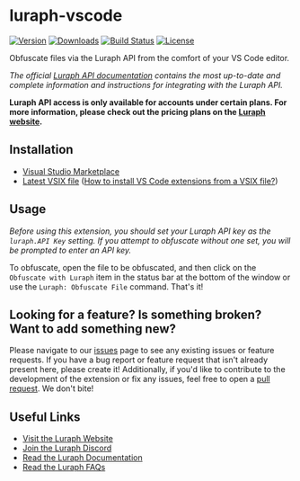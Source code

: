 # luraph-vscode

[![Version](https://img.shields.io/visual-studio-marketplace/v/luraph.luraph-vscode.svg)](https://marketplace.visualstudio.com/items?itemName=luraph.luraph-vscode)
[![Downloads](https://img.shields.io/visual-studio-marketplace/d/luraph.luraph-vscode.svg)](https://marketplace.visualstudio.com/items?itemName=luraph.luraph-vscode)
[![Build Status](https://github.com/Luraph/luraph-vscode/actions/workflows/release.yml/badge.svg)](https://github.com/Luraph/luraph-vscode/actions/release.yml)
[![License](https://img.shields.io/github/license/Luraph/luraph-vscode)](LICENSE)

Obfuscate files via the Luraph API from the comfort of your VS Code editor.

*The official [Luraph API documentation](https://lura.ph/dashboard/documents/apidoc) contains the most up-to-date and complete information and instructions for integrating with the Luraph API.*

**Luraph API access is only available for accounts under certain plans. For more information, please check out the pricing plans on the [Luraph website](https://lura.ph/#pricing).**

## Installation

- [Visual Studio Marketplace](https://marketplace.visualstudio.com/items?itemName=luraph.luraph-vscode)
- [Latest VSIX file](https://github.com/luraph/luraph-vscode/releases/latest) ([How to install VS Code extensions from a VSIX file?](https://code.visualstudio.com/docs/editor/extension-marketplace#_install-from-a-vsix "Visual Studio Code: Install from a VSIX"))

## Usage

*Before using this extension, you should set your Luraph API key as the `luraph.API Key` setting. If you attempt to obfuscate without one set, you will be prompted to enter an API key.*

To obfuscate, open the file to be obfuscated, and then click on the `Obfuscate with Luraph` item in the status bar at the bottom of the window or use the `Luraph: Obfuscate File` command. That's it!

## Looking for a feature? Is something broken? Want to add something new?

Please navigate to our [issues](https://github.com/luraph/luraph-vscode/issues) page to see any existing issues or feature requests. If you have a bug report or feature request that isn't already present here, please create it! Additionally, if you'd like to contribute to the development of the extension or fix any issues, feel free to open a [pull request](https://github.com/luraph/luraph-vscode/pulls). We don't bite!

## Useful Links
- [Visit the Luraph Website](https://lura.ph/ "Luraph - Online Lua Obfuscation")
- [Join the Luraph Discord](https://discord.lura.ph/ "Luraph Discord Server")
- [Read the Luraph Documentation](https://lura.ph/dashboard/documents "Luraph Documentation")
- [Read the Luraph FAQs](https://lura.ph/dashboard/faq "Luraph Frequently Asked Questions")
